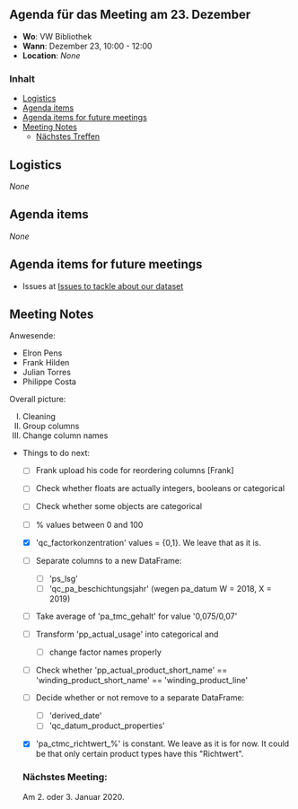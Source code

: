 ## Agenda für das Meeting am 23. Dezember
- **Wo**: VW Bibliothek
- **Wann**: Dezember 23, 10:00 - 12:00 
- **Location**: *None*

### Inhalt

* [Logistics](#logistics)
* [Agenda items](#agenda-items)
* [Agenda items for future meetings](#agenda-items-for-future-meetings)
* [Meeting Notes](#meeting-notes)
  * [Nächstes Treffen](#nächstes-meeting)

## Logistics

*None*

## Agenda items

*None*

## Agenda items for future meetings

- Issues at [Issues to tackle about our dataset](https://github.com/philippesamuel/DA_Chem_Projekt/issues/4#issue-538569276)

## Meeting Notes

Anwesende:
- Elron Pens
- Frank Hilden
- Julian Torres
- Philippe Costa

Overall picture:
<ol type="I">
<li>Cleaning</li>
<li>Group columns</li>
<li>Change column names</li>
</ol>

- Things to do next:
  - [ ] Frank upload his code for reordering columns [Frank]
  - [ ] Check whether floats are actually integers, booleans or categorical
  - [ ] Check whether some objects are categorical
  - [ ] % values between 0 and 100
  - [x] 'qc_factorkonzentration' values = {0,1}. We leave that as it is.
  
  - [ ] Separate columns to a new DataFrame:
      - [ ] 'ps_lsg'
      - [ ] 'qc_pa_beschichtungsjahr' (wegen pa_datum W = 2018, X = 2019) 
  
  - [ ] Take average of 'pa_tmc_gehalt' for value '0,075/0,07'
  - [ ] Transform 'pp_actual_usage' into categorical and
      - [ ] change factor names properly
      
  - [ ] Check whether 'pp_actual_product_short_name' == 'winding_product_short_name' == 'winding_product_line' 
  - [ ] Decide whether or not remove to a separate DataFrame:
      - [ ] 'derived_date'
      - [ ] 'qc_datum_product_properties'
      
  - [x] 'pa_ctmc_richtwert_%' is constant. We leave as it is for now. It could be that only certain product types have this "Richtwert".
  
  ### Nächstes Meeting:
  
  Am 2. oder 3. Januar 2020. 
